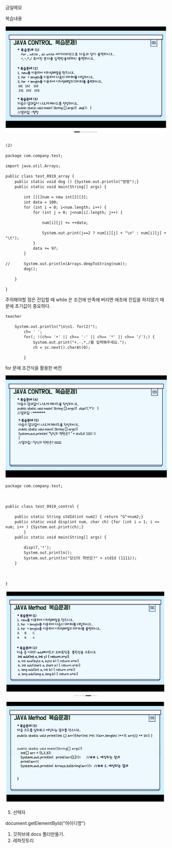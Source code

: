 

금일메모


복습내용



![alt text](image-25.png)

```

```


```
(2)

package com.company.test;

import java.util.Arrays;

public class test_0919_array {
	public static void dog () {System.out.println("멍멍");}
	public static void main(String[] args) {
		
		int [][]num = new int[2][3];
		int data = 100;
		for (int i = 0; i<num.length; i++) {
			for (int j = 0; j<num[i].length; j++) {
				
				num[i][j] += ++data; 
				
				System.out.print(j==2 ? num[i][j] + "\n" : num[i][j] + "\t");
			}
			data += 97;
		}
		
//		System.out.println(Arrays.deepToString(num));
		dog();
		
	}

}

```

주의해야할 점은 진입할 때 while 은 조건에 만족에 버리면 애초에 진입을 하지않기 때문에 초기값이 중요하다.

```
teacher

	System.out.println("\n\n1. for(2)");
		ch= ' ';
		for(; !(ch== '+' || ch== '-' || ch== '*' || ch== '/');) {
			System.out.print("+,-,*,/를 입력해주세요.");
			ch = sc.next().charAt(0);
			
		}
```

for 문에 조건식을 활용한 버전






![alt text](image-24.png)

```
package com.company.test;



public class test_0919_control {
	
	public static String stdId(int num2) { return "G"+num2;}
	public static void disp(int num, char ch) {for (int i = 1; i <= num; i++ ) {System.out.print(ch);}
		}
	public static void main(String[] args) {
		
		disp(7,'*');
		System.out.println();
		System.out.println("당신의 학번은?" + stdId (1111));
	}
	
	

}

```

![alt text](image-26.png)




![alt text](image-27.png)




5. 선택자

document.getElementById("아이디명")

1. 깃허브에 docs 폴더만들기.
2. 레파짓토리 
